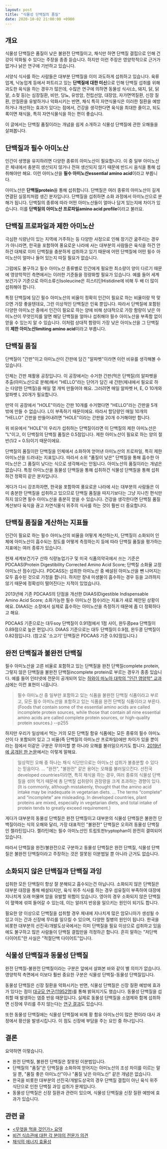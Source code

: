 ```yaml
---
layout: post
title: "식물성 단백질의 품질"
date: 2020-10-02 21:00:00 +0900
---
```

## 개요

식물성 단백질은 품질이 낮은 불완전 단백질이고, 채식만 하면 단백질 결핍으로 인해
건강이 악화될 수 있다는 주장을 종종 듣습니다. 하지만 이런 주장은 영양학적으로
근거가 없거나 낡은 연구에 기반하고 있습니다.

서양식 식사를 하는 사람들은 대부분 단백질을 이미 과도하게 섭취하고 있습니다.
육류 업계, 낙농업계 등에서 퍼트리고 있는 **단백질에 대한 미신**으로 인해
단백질 섭취를 위해 과도한 육식을 하는 경우가 많은데, 수많은 연구에 의하면
동물성 식사(소, 돼지, 닭, 닭알, 소젖 등)는 심장질환, 비만, 당뇨, 유방암,
전립선암, 대장암, 자가면역질환, 신장 질환, 안질환을 유발하거나 악화시키는
반면, 채식 특히 자연식물식은 이러한 질환을 예방하거나 개선하는 효과가 있다는
점에서, 건강을 생각한다면 육식을 최대한 줄이고, 되도록이면 채식을, 특히
자연식물식을 하는 편이 좋습니다.

이 글에서는 단백질 품질이라는 개념을 쉽게 소개하고 식물성 단백질에 관한
오해들을 살펴봅니다.

## 단백질과 필수 아미노산

인간이 생명을 유지하려면 다양한 종류의 아미노산이 필요합니다. 이 중 일부
아미노산은 체내에서 충분히 생산되지 않거나 전혀 생산되지 않기 때문에 반드시
음식을 통해 섭취해야만 해요. 이런 아미노산을 **필수 아미노산essential amino
acid**이라고 부릅니다.

아미노산은 **단백질protein**을 통해 섭취합니다. 단백질은 여러 종류의 아미노산이
길게 연결된 실뭉치처럼 생긴 분자입니다. 단백질을 섭취하면 소화 과정에서
아미노산으로 분해가 됩니다. 단백질의 종류에 따라 어떤 아미노산들이 얼마나 담겨
있는지에 차이가 있습니다. 이를 **단백질의 아미노산 프로파일amino acid
profile**이라고 불러요.

## 단백질 프로파일과 제한 아미노산

극심한 식량난이 있는 지역에 거주하는 등 다양한 사정으로 인해 장기간 굶주리는
경우가 아니라면, 한국을 포함하여 풍요로운 나라에 사는 대부분의 사람들은 육식을
하건 안하건 대체로 이미 단백질을 충분하게 섭취하고 있기 때문에 어떤 단백질에
어떤 필수 아미노산이 얼마나 들어 있는지 따질 필요가 없습니다.

그럼에도 불구하고 필수 아미노산 종류별로 인간에게 필요한 최소량이 양이 다르기
때문에 영양학적인 측면에서는 이러한 기준들을 정량화할 필요가 있습니다. 예를
들어 세계보건기구 기준으로 아이소류신Isoleucine은 히스티딘Histidine에 비해
두 배 더 많이 섭취해야 합니다.

특정 단백질에 담긴 필수 아미노산의 비율이 정확히 인간이 필요로 하는 비율이랑 딱
맞으면 가장 좋을텐데요, 그런 이상적인 단백질은 인육 뿐입니다. 따라서 단백질에
포함된 다양한 아미노산 중에서 인간이 필요로 하는 양에 비해 상대적으로 가장
함량이 낮은 아미노산이 무엇인지를 알면 해당 단백질을 얼마나 섭취해야 필수
아미노산을 부족함 없이 얻을 수 있는지 알 수 있습니다. 이처럼 상대적 함량이
가장 낮은 아미노산을 그 단백질의 **제한 아미노산limiting amino acid**이라고
부릅니다.

## 단백질 품질

단백질이 "간판"이고 아미노산이 간판에 담긴 "알파벳"이라면 이런 비유를 생각해볼
수 있습니다.

인체는 간판 재활용 공장입니다. 이 공장에서는 수거한 간판(먹은 단백질)의 알파벳을
추출(아미노산으로 분해)해서 "HELLO"라는 단어가 담긴 새 간판(체내에서 필요로 하는
다양한 단백질)을 매일 열 개씩 만들어야 해요. 그러려면 매일 알파벳 H, E, O 10개와
알파벳 L 20개가 필요합니다.

만약 이 공장에서 "HOLE"이라는 간판 10개를 수거했다면 "HELLO"라는 간판을 5개 밖에
만들 수 없습니다. L이 부족하기 때문이에요. 따라서 할당량인 매일 10개의 "HELLO"
간판을 만들어내려면 "HOLE"이라는 간판을 20개 수거해야만 합니다.

위 비유에서 "HOLE"이 우리가 섭취하는 단백질이라면 이 단백질의 제한 아미노산은
"L"이고, 이 단백질의 단백질 품질은 0.5점입니다. 제한 아미노산이 필요로 하는
양의 절반(1/2 = 0.5)이기 때문이에요.

단백질의 품질이란 단백질을 인체에서 소화하여 얻어낸 아미노산의 프로파일, 특히
제한 아미노산을 드러내는 지표입니다. 따라서 소위 "품질이 낮은" 단백질을 통해
흡수한 아미노산은 그 품질이 낮다는 식으로 생각해서는 안됩니다. 아미노산의
품질이라는 개념은 없습니다. 특정 아미노산을 동물성 단백질을 통해 섭취하건
식물성 단백질을 통해 섭취하건 정확히 같은 분자입니다.

게다가 다시 강조하자면, 한국을 포함하여 풍요로운 나라에 사는 대부분의
사람들은 이미 충분한 단백질을 섭취하고 있으므로 단백질 품질을 따지기보다는
그냥 지나친 편식만 하지 않으면 필수 아미노산을 충분히 얻을 수 있습니다. 건강을
생각한다면 단백질 품질 계산보다 육식을 끊고 자연식물식 위주의 식사를 하는 것이
훨씬 더 중요합니다.

## 단백질 품질을 계산하는 지표들

인간이 필요로 하는 필수 아미노산의 비율을 어떻게 계산하는지, 단백질이 소화되어
인체에 아미노산이 흡수되는 정도를 어떻게 측정하는지 등에 따라 단백질 품질을
평가하는 지표에는 여러 종류가 있습니다.

현재 세계보건기구 산하 식량농업기구 및 미국 식품의약국에서 쓰는 기준은
PDCAAS(Protein Digestibility Corrected Amino Acid Score; 단백질 소화율 교정
아미노산 점수)입니다. PDCASS는 섭취한 아미노산 중 배설된 아미노산을 뺀 나머지는
모두 흡수된 것으로 가정을 합니다. 하지만 장내 미생물이 흡수하는 경우 등을
고려하지 않기 때문에 정확성이 떨어진다는 지적이 있었습니다.

2013년에 기존 PDCAAS의 단점을 개선한 DIAAS(Digestible Indispensable Amino Acid
Score; 소화가능한 필수 아미노산 점수)라는 지표가 새로 제안된 상황이에요.
DIAAS는 소장에서 실제로 흡수하는 아미노산을 측정하기 때문에 좀 더 정확하다고
해요.

PDCAAS 기준으로는 대두soy 단백질이 0.91점에서 1점 사이, 완두콩pea 단백질이
0.89점으로 높은 편입니다. DIAAS 기준으로는 대두 단백질이 0.9점, 완두콩 단백질이
0.82점입니다. (참고로 '소고기' 단백질은 PDCAAS 기준 0.92점입니다.)

## 완전 단백질과 불완전 단백질

필수 아미노산을 고른 비율로 포함하고 있는 단백질을 완전 단백질complete protein,
그렇지 않은 단백질을 불완전 단백질incomplete protein로 부르는 경우가 종종
있습니다. 예를 들어 인터넷에 전문이 공개되어 있는 [하와이 마노아 대학의 "인간
영양학" 교과서](https://open.umn.edu/opentextbooks/textbooks/622)에는 이런
표현이 나옵니다.

> 필수 아미노산 중 일부만 포함하고 있는 식품을 불완전 단백질 식품이라고 부르고,
> 모든 필수 아미노산을 포함하고 있는 식품을 완전 단백질 식품이라고 부른다.
> (Foods that contain some of the essential amino acids are called incomplete
> protein sources, while those that contain all nine essential amino acids are
> called complete protein sources, or high-quality protein sources.) --p255

하지만 우리가 일상에서 먹는 거의 모든 단백질 함유 식품에는 모든 종류의 필수
아미노산이 다 포함되어 있고 그 비율(즉 단백질의 아미노산 프로파일)에만 차이가
있을 뿐이라는 점에서 이같은 구분은 무의미할 뿐 아니라 오해를 불러일으키기도
합니다. [2019년에 공개된 한
논문](https://www.ncbi.nlm.nih.gov/pmc/articles/PMC6893534/)에서는 이렇게
말해요.

> 일상적인 오해 중 하나는 채식 식단만으로는 아미노산 섭취가 불충분할 수 있다는
> 믿음이다. ... "완전", "불완전" 같은 용어는 오해를 불러일으킨다.
> 선진국developed countries이라면, 특히 채식을 하는 경우, 여러 종류의 식물성
> 단백질을 섞어 먹기 때문에 총 단백질 섭취량이 권장량을 크게 초과하는 경향이
> 있다. (It is commonly, although mistakenly, thought that the amino acid
> intake may be inadequate in vegetarian diets. ... The terms “complete” and
> “incomplete” are misleading. In developed countries, plant proteins are
> mixed, especially in vegetarian diets, and total intake of protein tends to
> greatly exceed requirement.)

게다가 대부분의 동물성 단백질은 완전 단백질이고 대부분의 식물성 단백질은 불완전
단백질이라는 식의 오해와 달리, 가장 대표적인 "불완전" 단백질은 오히려 동물성
단백질인 젤라틴입니다. 젤라틴에는 필수 아미노산인 트립토판tryptophan이 완전히
결여되어 있습니다.

따라서 단백질을 완전/불완전으로 구분하고 동물성 단백질은 완전 단백질, 식물성
단백질은 불완전 단백질이라고 주장하는 것은 잘못된 이분법일 뿐 아니라 근거도
없습니다.

## 소화되지 않은 단백질과 단백질 과잉

섭취한 모든 단백질이 항상 잘 분해되고 흡수되는건 아닙니다. 소화되지 않은
단백질은 대부분 대장을 통해 배설되지만, 육식 위주 식사를 하는 경우 섬유질이
부족하여 대장에 지나치게 오래 머물며 암을 유발할 위험이 있습니다. 영아의 경우
소화되지 않은 단백질이 혈액에 섞여 들어갈 수 있는데, 이는 알러지 반응을
일으키는 원인이 되기도 합니다.

필요한 양 이상으로 단백질을 섭취할 경우 체내에 지나치게 많은 암모니아가 생성될
수 있고 이는 간과 신장에 무리를 일으킬 수 있으며, 다양한 질병의 원인이 됩니다.
한국을 비롯한 대부분의 선진국/개발도상국에서는 이미 단백질을 필요 이상으로
섭취하고 있음에도 불구하고 많은 사람들이 단백질 결핍만을 걱정하곤 합니다. 흔히
말하는 "저단백 다이어트"란 사실은 "적절단백 다이어트"입니다.

## 식물성 단백질과 동물성 단백질

완전 단백질-불완전 단백질이라는 구분은 앞에서 살펴본 바와 같이 별 의미가
없습니다. 영양학적 측면에서 이보다 훨씬 중요한 구분은 식물성 단백질-동물성
단백질입니다.

동물성 단백질은 신장 질환을 악화시키는 반면, 식물성 단백질은 신장 질환 예방에
효과가 있다는 점이 [대규모
연구(11952명)](https://www.ncbi.nlm.nih.gov/pmc/articles/PMC5476496/)를 통해
밝혀지기도 했습니다. 동물성 단백질을 섭취할 때 발생하는 염증 반응 때문입니다.
실제로 동물성 단백질을 소염제와 함께 섭취하면 신장에 무리를 주지 않는다는 [연구
결과](https://pubmed.ncbi.nlm.nih.gov/2316671/)도 있습니다.

또한 동물성 단백질에는 식물성 단백질에 비해 황 함유 아미노산이 많은 편이라
대사 과정에서 황산을 발생시킵니다. 이 점도 신장에 부담을 주는 요인 중
하나입니다.

## 결론

요약하면 이렇습니다.

* 완전 단백질, 불완전 단백질은 잘못된 이분법입니다.
* 단백질의 "품질"은 단백질을 소화하여 얻어지는 아미노산의 조성 차이를 이르는
  말일 뿐, "품질 좋은 아미노산"이나 "품질 낮은 아미노산" 같은 개념은 없습니다.
* 한국을 비롯한 대부분의 선진국/개발도상국의 경우 단백질 결핍이 아닌 육식 위주
  식단으로 인한 단백질 과잉 섭취가 문제입니다.
* 동물성 단백질은 신장 질환과 관련이 있으며, 식물성 단백질을 신장 질환 예방에
  효과가 있습니다.

## 관련 글

* [\<무엇을 먹을 것인가\> 요약](/2020/11/14/the-china-study.html)
* [비건 식습관에 대한 각 분야의 전문가
  의견](/2020/10/03/expert-opinions-on-vegan-diet.html)
* [채식의 에너지 효율성](/2020/03/15/efficiency-of-vegan-diet.html)
